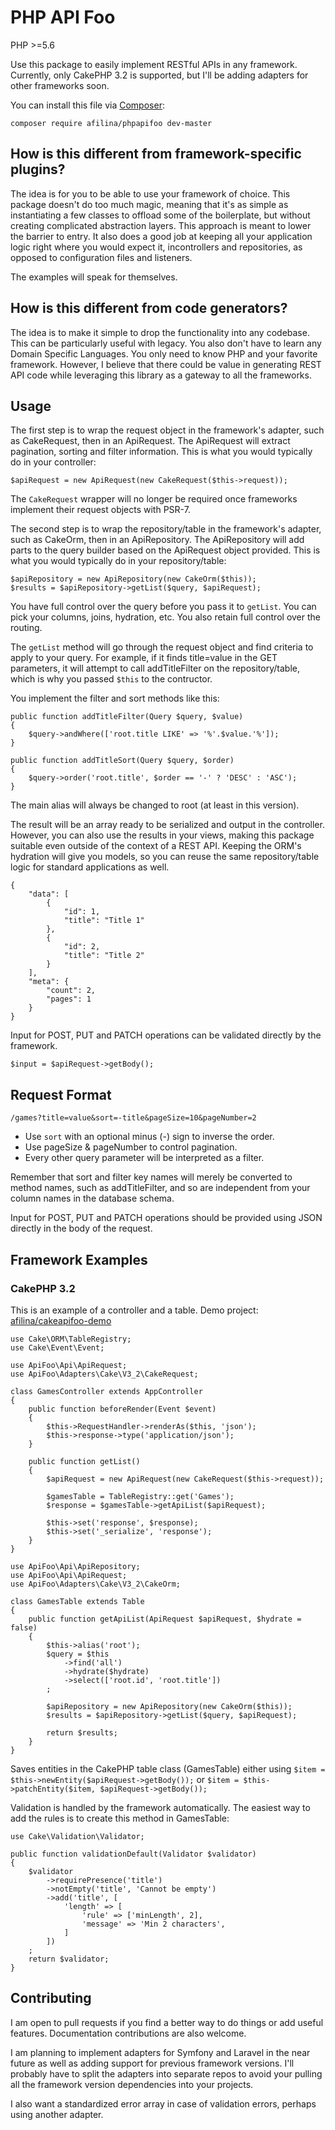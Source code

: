 # PHP API Foo

PHP >=5.6

Use this package to easily implement RESTful APIs in any framework. Currently, only CakePHP 3.2 is supported, but I'll be adding adapters for other frameworks soon.

You can install this file via [Composer](https://getcomposer.org/doc/00-intro.md):
```
composer require afilina/phpapifoo dev-master
```

## How is this different from framework-specific plugins?

The idea is for you to be able to use your framework of choice. This package doesn't do too much magic, meaning that it's as simple as instantiating a few classes to offload some of the boilerplate, but without creating complicated abstraction layers. This approach is meant to lower the barrier to entry. It also does a good job at keeping all your application logic right where you would expect it, incontrollers and repositories, as opposed to configuration files and listeners.

The examples will speak for themselves.

## How is this different from code generators?

The idea is to make it simple to drop the functionality into any codebase. This can be particularly useful with legacy. You also don't have to learn any Domain Specific Languages. You only need to know PHP and your favorite framework. However, I believe that there could be value in generating REST API code while leveraging this library as a gateway to all the frameworks.

## Usage

The first step is to wrap the request object in the framework's adapter, such as CakeRequest, then in an ApiRequest. The ApiRequest will extract pagination, sorting and filter information. This is what you would typically do in your controller:

```
$apiRequest = new ApiRequest(new CakeRequest($this->request));
```

The `CakeRequest` wrapper will no longer be required once frameworks implement their request objects with PSR-7.

The second step is to wrap the repository/table in the framework's adapter, such as CakeOrm, then in an ApiRepository. The ApiRepository will add parts to the query builder based on the ApiRequest object provided. This is what you would typically do in your repository/table:
```
$apiRepository = new ApiRepository(new CakeOrm($this));
$results = $apiRepository->getList($query, $apiRequest);
```

You have full control over the query before you pass it to `getList`. You can pick your columns, joins, hydration, etc. You also retain full control over the routing.

The `getList` method will go through the request object and find criteria to apply to your query. For example, if it finds title=value in the GET parameters, it will attempt to call addTitleFilter on the repository/table, which is why you passed `$this` to the contructor.

You implement the filter and sort methods like this:

```
public function addTitleFilter(Query $query, $value)
{
    $query->andWhere(['root.title LIKE' => '%'.$value.'%']);
}

public function addTitleSort(Query $query, $order)
{
    $query->order('root.title', $order == '-' ? 'DESC' : 'ASC');
}
```

The main alias will always be changed to root (at least in this version).

The result will be an array ready to be serialized and output in the controller. However, you can also use the results in your views, making this package suitable even outside of the context of a REST API. Keeping the ORM's hydration will give you models, so you can reuse the same repository/table logic for standard applications as well.

```
{
    "data": [
        {
            "id": 1,
            "title": "Title 1"
        },
        {
            "id": 2,
            "title": "Title 2"
        }
    ],
    "meta": {
        "count": 2,
        "pages": 1
    }
}
```

Input for POST, PUT and PATCH operations can be validated directly by the framework.

```
$input = $apiRequest->getBody();
```

## Request Format

```
/games?title=value&sort=-title&pageSize=10&pageNumber=2
```

* Use `sort` with an optional minus (-) sign to inverse the order.
* Use pageSize & pageNumber to control pagination.
* Every other query parameter will be interpreted as a filter.

Remember that sort and filter key names will merely be converted to method names, such as addTitleFilter, and so are independent from your column names in the database schema.

Input for POST, PUT and PATCH operations should be provided using JSON directly in the body of the request.

## Framework Examples

### CakePHP 3.2

This is an example of a controller and a table. Demo project: [afilina/cakeapifoo-demo](https://github.com/afilina/cakeapifoo-demo)

```
use Cake\ORM\TableRegistry;
use Cake\Event\Event;

use ApiFoo\Api\ApiRequest;
use ApiFoo\Adapters\Cake\V3_2\CakeRequest;

class GamesController extends AppController
{
    public function beforeRender(Event $event)
    {
        $this->RequestHandler->renderAs($this, 'json');
        $this->response->type('application/json');
    }

    public function getList()
    {
        $apiRequest = new ApiRequest(new CakeRequest($this->request));

        $gamesTable = TableRegistry::get('Games');
        $response = $gamesTable->getApiList($apiRequest);

        $this->set('response', $response);
        $this->set('_serialize', 'response');
    }
}

use ApiFoo\Api\ApiRepository;
use ApiFoo\Api\ApiRequest;
use ApiFoo\Adapters\Cake\V3_2\CakeOrm;

class GamesTable extends Table
{
    public function getApiList(ApiRequest $apiRequest, $hydrate = false)
    {
        $this->alias('root');
        $query = $this
            ->find('all')
            ->hydrate($hydrate)
            ->select(['root.id', 'root.title'])
        ;

        $apiRepository = new ApiRepository(new CakeOrm($this));
        $results = $apiRepository->getList($query, $apiRequest);

        return $results;
    }
}
```

Saves entities in the CakePHP table class (GamesTable) either using `$item = $this->newEntity($apiRequest->getBody());` or `$item = $this->patchEntity($item, $apiRequest->getBody());`

Validation is handled by the framework automatically. The easiest way to add the rules is to create this method in GamesTable:

```
use Cake\Validation\Validator;

public function validationDefault(Validator $validator)
{
    $validator
        ->requirePresence('title')
        ->notEmpty('title', 'Cannot be empty')
        ->add('title', [
            'length' => [
                'rule' => ['minLength', 2],
                'message' => 'Min 2 characters',
            ]
        ])
    ;
    return $validator;
}
```

## Contributing

I am open to pull requests if you find a better way to do things or add useful features. Documentation contributions are also welcome.

I am planning to implement adapters for Symfony and Laravel in the near future as well as adding support for previous framework versions. I'll probably have to split the adapters into separate repos to avoid your pulling all the framework version dependencies into your projects.

I also want a standardized error array in case of validation errors, perhaps using another adapter.
